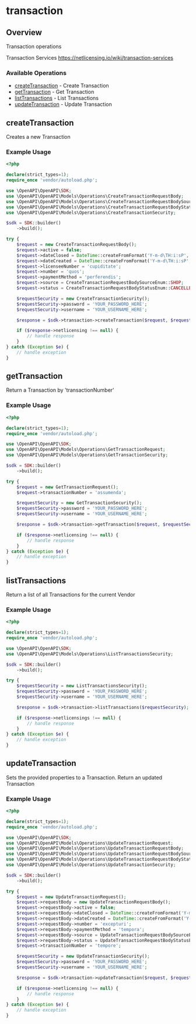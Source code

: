 # transaction

## Overview

Transaction operations

Transaction Services
<https://netlicensing.io/wiki/transaction-services>
### Available Operations

* [createTransaction](#createtransaction) - Create Transaction
* [getTransaction](#gettransaction) - Get Transaction 
* [listTransactions](#listtransactions) - List Transactions
* [updateTransaction](#updatetransaction) - Update Transaction

## createTransaction

Creates a new Transaction

### Example Usage

```php
<?php

declare(strict_types=1);
require_once 'vendor/autoload.php';

use \OpenAPI\OpenAPI\SDK;
use \OpenAPI\OpenAPI\Models\Operations\CreateTransactionRequestBody;
use \OpenAPI\OpenAPI\Models\Operations\CreateTransactionRequestBodySourceEnum;
use \OpenAPI\OpenAPI\Models\Operations\CreateTransactionRequestBodyStatusEnum;
use \OpenAPI\OpenAPI\Models\Operations\CreateTransactionSecurity;

$sdk = SDK::builder()
    ->build();

try {
    $request = new CreateTransactionRequestBody();
    $request->active = false;
    $request->dateClosed = DateTime::createFromFormat('Y-m-d\TH:i:sP', '2022-09-26T08:57:48.803Z');
    $request->dateCreated = DateTime::createFromFormat('Y-m-d\TH:i:sP', '2022-08-08T19:05:24.174Z');
    $request->licenseeNumber = 'cupiditate';
    $request->number = 'quos';
    $request->paymentMethod = 'perferendis';
    $request->source = CreateTransactionRequestBodySourceEnum::SHOP;
    $request->status = CreateTransactionRequestBodyStatusEnum::CANCELLED;

    $requestSecurity = new CreateTransactionSecurity();
    $requestSecurity->password = 'YOUR_PASSWORD_HERE';
    $requestSecurity->username = 'YOUR_USERNAME_HERE';

    $response = $sdk->transaction->createTransaction($request, $requestSecurity);

    if ($response->netlicensing !== null) {
        // handle response
    }
} catch (Exception $e) {
    // handle exception
}
```

## getTransaction

Return a Transaction by 'transactionNumber'

### Example Usage

```php
<?php

declare(strict_types=1);
require_once 'vendor/autoload.php';

use \OpenAPI\OpenAPI\SDK;
use \OpenAPI\OpenAPI\Models\Operations\GetTransactionRequest;
use \OpenAPI\OpenAPI\Models\Operations\GetTransactionSecurity;

$sdk = SDK::builder()
    ->build();

try {
    $request = new GetTransactionRequest();
    $request->transactionNumber = 'assumenda';

    $requestSecurity = new GetTransactionSecurity();
    $requestSecurity->password = 'YOUR_PASSWORD_HERE';
    $requestSecurity->username = 'YOUR_USERNAME_HERE';

    $response = $sdk->transaction->getTransaction($request, $requestSecurity);

    if ($response->netlicensing !== null) {
        // handle response
    }
} catch (Exception $e) {
    // handle exception
}
```

## listTransactions

Return a list of all Transactions for the current Vendor

### Example Usage

```php
<?php

declare(strict_types=1);
require_once 'vendor/autoload.php';

use \OpenAPI\OpenAPI\SDK;
use \OpenAPI\OpenAPI\Models\Operations\ListTransactionsSecurity;

$sdk = SDK::builder()
    ->build();

try {
    $requestSecurity = new ListTransactionsSecurity();
    $requestSecurity->password = 'YOUR_PASSWORD_HERE';
    $requestSecurity->username = 'YOUR_USERNAME_HERE';

    $response = $sdk->transaction->listTransactions($requestSecurity);

    if ($response->netlicensings !== null) {
        // handle response
    }
} catch (Exception $e) {
    // handle exception
}
```

## updateTransaction

Sets the provided properties to a Transaction. Return an updated Transaction

### Example Usage

```php
<?php

declare(strict_types=1);
require_once 'vendor/autoload.php';

use \OpenAPI\OpenAPI\SDK;
use \OpenAPI\OpenAPI\Models\Operations\UpdateTransactionRequest;
use \OpenAPI\OpenAPI\Models\Operations\UpdateTransactionRequestBody;
use \OpenAPI\OpenAPI\Models\Operations\UpdateTransactionRequestBodySourceEnum;
use \OpenAPI\OpenAPI\Models\Operations\UpdateTransactionRequestBodyStatusEnum;
use \OpenAPI\OpenAPI\Models\Operations\UpdateTransactionSecurity;

$sdk = SDK::builder()
    ->build();

try {
    $request = new UpdateTransactionRequest();
    $request->requestBody = new UpdateTransactionRequestBody();
    $request->requestBody->active = false;
    $request->requestBody->dateClosed = DateTime::createFromFormat('Y-m-d\TH:i:sP', '2022-12-30T06:52:02.282Z');
    $request->requestBody->dateCreated = DateTime::createFromFormat('Y-m-d\TH:i:sP', '2022-04-28T14:19:37.294Z');
    $request->requestBody->number = 'excepturi';
    $request->requestBody->paymentMethod = 'tempora';
    $request->requestBody->source = UpdateTransactionRequestBodySourceEnum::SHOP;
    $request->requestBody->status = UpdateTransactionRequestBodyStatusEnum::PENDING;
    $request->transactionNumber = 'tempore';

    $requestSecurity = new UpdateTransactionSecurity();
    $requestSecurity->password = 'YOUR_PASSWORD_HERE';
    $requestSecurity->username = 'YOUR_USERNAME_HERE';

    $response = $sdk->transaction->updateTransaction($request, $requestSecurity);

    if ($response->netlicensing !== null) {
        // handle response
    }
} catch (Exception $e) {
    // handle exception
}
```
